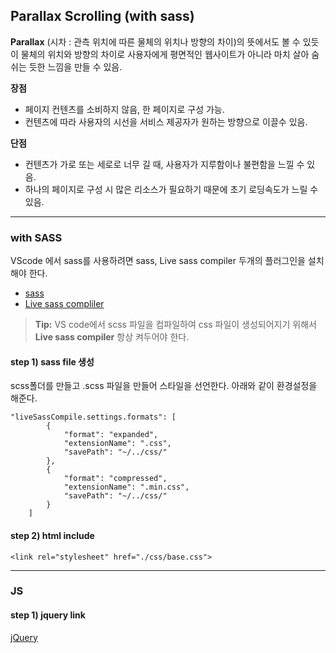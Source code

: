 ## Parallax Scrolling (with sass) ##

**Parallax** (시차 : 관측 위치에 따른 물체의 위치나 방향의 차이)의 뜻에서도 볼 수 있듯이 물체의 위치와 방향의 차이로 사용자에게 평면적인 웹사이트가 아니라 마치 살아 숨쉬는 듯한 느낌을 만들 수 있음.
 
**장점**
- 페이지 컨텐츠를 소비하지 않음, 한 페이지로 구성 가능.
- 컨텐츠에 따라 사용자의 시선을 서비스 제공자가 원하는 방향으로 이끌수 있음.

**단점**
- 컨텐츠가 가로 또는 세로로 너무 길 때, 사용자가 지루함이나 불편함을 느낄 수 있음.
- 하나의 페이지로 구성 시 많은 리소스가 필요하기 때문에 초기 로딩속도가 느릴 수 있음.

* * *
### with SASS ###

VScode 에서 sass를 사용하려면 sass, Live sass compiler 두개의 플러그인을 설치해야 한다.

- [sass](https://marketplace.visualstudio.com/items?itemName=robinbentley.sass-indented)
- [Live sass compliler](https://marketplace.visualstudio.com/items?itemName=ritwickdey.live-sass)

> **Tip:** VS code에서 scss 파일을 컴파일하여 css 파일이 생성되어지기 위해서 **Live sass compiler** 항상 켜두어야 한다.

#### step 1) <i class="icon-file"></i> sass file 생성 ####
scss폴더를 만들고 .scss 파일을 만들어 스타일을 선언한다. 아래와 같이 환경설정을 해준다.

```
"liveSassCompile.settings.formats": [
        {
            "format": "expanded",
            "extensionName": ".css",
            "savePath": "~/../css/"
        },
        {
            "format": "compressed",
            "extensionName": ".min.css",
            "savePath": "~/../css/"
        }
    ]
```

#### step 2) <i class="icon-pencil"></i> html include ####                        

```
<link rel="stylesheet" href="./css/base.css">
```

* * *

### JS ####

#### step 1) jquery link ####

[jQuery](https://jquery.com/)

